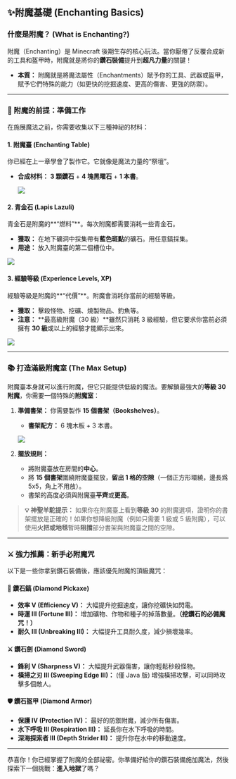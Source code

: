 ## ✨附魔基礎 (Enchanting Basics)





### 什麼是附魔？ (What is Enchanting?)



附魔（Enchanting）是 Minecraft 後期生存的核心玩法。當你厭倦了反覆合成新的工具和盔甲時，附魔就是將你的**鑽石裝備**提升到**超凡力量**的關鍵！

- **本質：** 附魔就是將魔法屬性（Enchantments）賦予你的工具、武器或盔甲，賦予它們特殊的能力（如更快的挖掘速度、更高的傷害、更強的防禦）。

------



### 🔮 附魔的前提：準備工作



在施展魔法之前，你需要收集以下三種神祕的材料：



#### 1. 附魔臺 (Enchanting Table)



你已經在上一章學會了製作它。它就像是魔法力量的“祭壇”。

- **合成材料：** **3 顆鑽石** + **4 塊黑曜石** + **1 本書**。

  ![](https://zh.minecraft.wiki/images/Enchanting_Table.gif?d3582&format=original)



#### 2. 青金石 (Lapis Lazuli)



青金石是附魔的**“燃料”**。每次附魔都需要消耗一些青金石。

- **獲取：** 在地下礦洞中採集帶有**藍色斑點**的礦石。用任意鎬採集。
- **用途：** 放入附魔臺的第二個槽位中。

![](https://zh.minecraft.wiki/images/Lapis_Lazuli_JE2_BE2.png?d36c7&format=original)

#### 3. 經驗等級 (Experience Levels, XP)



經驗等級是附魔的**“代價”**。附魔會消耗你當前的經驗等級。

- **獲取：** 擊殺怪物、挖礦、燒製物品、釣魚等。
- **注意：** **最高級附魔（30 級）**雖然只消耗 3 級經驗，但它要求你當前必須擁有 **30 級**或以上的經驗才能顯示出來。

![](https://zh.minecraft.wiki/images/Experience_Orb.gif?9b1d4&format=original)

------



### 📚 打造滿級附魔室 (The Max Setup)



附魔臺本身就可以進行附魔，但它只能提供低級的魔法。要解鎖最強大的**等級 30 附魔**，你需要一個特殊的**附魔室**：

1. **準備書架：** 你需要製作 **15 個書架（Bookshelves）**。

   - **書架配方：** 6 塊木板 + 3 本書。

   ![](https://zh.minecraft.wiki/images/Bookshelf_JE4_BE2.png?21f85&format=original)

2. **擺放規則：**

   - 將附魔臺放在房間的**中心**。
   - 將 **15 個書架**圍繞附魔臺擺放，**留出 1 格的空隙**（一個正方形環繞，邊長爲 5x5，角上不用放）。
   - 書架的高度必須與附魔臺**平齊**或**更高**。

> **💡 神聖羊駝提示：** 如果你在附魔臺上看到**等級 30** 的附魔選項，證明你的書架擺放是正確的！如果你想降級附魔（例如只需要 1 級或 5 級附魔），可以使用**火把或地毯**暫時**阻擋**部分書架與附魔臺之間的空隙。

------



### ⚔️ 強力推薦：新手必附魔咒



以下是一些你拿到鑽石裝備後，應該優先附魔的頂級魔咒：



#### 💎 鑽石鎬 (Diamond Pickaxe)



- **效率 V (Efficiency V)：** 大幅提升挖掘速度，讓你挖礦快如閃電。
- **時運 III (Fortune III)：** 增加礦物、作物和種子的掉落數量。**（挖鑽石的必備魔咒！）**
- **耐久 III (Unbreaking III)：** 大幅提升工具耐久度，減少損壞幾率。



#### ⚔️ 鑽石劍 (Diamond Sword)



- **鋒利 V (Sharpness V)：** 大幅提升武器傷害，讓你輕鬆秒殺怪物。
- **橫掃之刃 III (Sweeping Edge III)：** (僅 Java 版) 增強橫掃攻擊，可以同時攻擊多個敵人。



#### 🛡️ 鑽石盔甲 (Diamond Armor)



- **保護 IV (Protection IV)：** 最好的防禦附魔，減少所有傷害。
- **水下呼吸 III (Respiration III)：** 延長你在水下呼吸的時間。
- **深海探索者 III (Depth Strider III)：** 提升你在水中的移動速度。

------

恭喜你！你已經掌握了附魔的全部祕密。你準備好給你的鑽石裝備施加魔法，然後探索下一個挑戰：**進入地獄**了嗎？